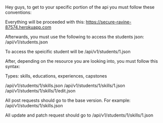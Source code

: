 Hey guys, to get to your specific portion of the api you must follow these conventions:


Everything will be proceeded with this:
https://secure-ravine-87574.herokuapp.com


Afterwards, you must use the following to access the students json:
/api/v1/students.json

To access the speicific student will be
/api/v1/students/1.json

After, depending on the resource you are looking into, you must follow this syntax:

Types: skills, educations, experiences, capstones

/api/v1/students/1/skills.json
/api/v1/students/1/skills/1.json
/api/v1/students/1/skills/1/edit.json

All post requests should go to the base version. For example:
/api/v1/students/1/skills.json

All update and patch request should go to
/api/v1/students/1/skills/1.json




